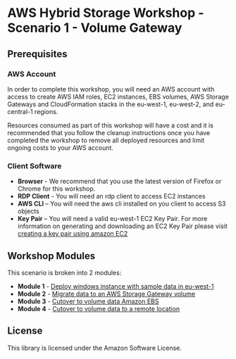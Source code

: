 # AWS Hybrid Storage Workshop - Scenario 1 - Volume Gateway

## Prerequisites

### AWS Account

In order to complete this workshop, you will need an AWS account with access to create AWS IAM roles, EC2 instances, EBS volumes, AWS Storage Gateways and CloudFormation stacks in the eu-west-1, eu-west-2, and eu-central-1 regions.

Resources consumed as part of this workshop will have a cost and it is recommended that you follow the cleanup instructions once you have completed the workshop to remove all deployed resources and limit ongoing costs to your AWS account.

### Client Software

* **Browser** - We recommend that you use the latest version of Firefox or Chrome for this workshop.
* **RDP Client** - You will need an rdp client to access EC2 instances
* **AWS CLI** – You will need the aws cli installed on you client to access S3 objects
* **Key Pair** – You will need a valid eu-west-1 EC2 Key Pair. For more information on generating and downloading an EC2 Key Pair please visit [creating a key pair using amazon EC2](http://docs.aws.amazon.com/AWSEC2/latest/UserGuide/ec2-key-pairs.html#having-ec2-create-your-key-pair)

## Workshop Modules ###

This scenario is broken into 2 modules:

* **Module 1** - [Deploy windows instance with sample data in eu-west-1](module-1/README.md)
* **Module 2** - [Migrate data to an AWS Storage Gateway volume](module-2/README.md)
* **Module 3** - [Cutover to volume data Amazon EBS](module-3/README.md)
* **Module 4** - [Cutover to volume data to a remote location](module-4/README.md)

## License

This library is licensed under the Amazon Software License.
